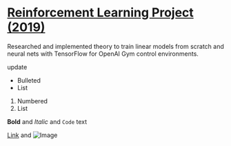 

<a href="rl.html" target="_blank"> <h1> Reinforcement Learning Project (2019) </h1> </a>
Researched and implemented theory to train linear models from scratch and neural nets with TensorFlow for OpenAI Gym control environments.

update

- Bulleted
- List

1. Numbered
2. List

**Bold** and _Italic_ and `Code` text

[Link](url) and ![Image](src)
